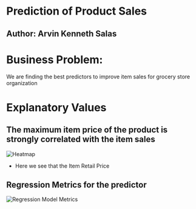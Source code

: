 # Prediction of Product Sales
## Author: Arvin Kenneth Salas
# Business Problem:
We are finding the best predictors to improve item sales for grocery store organization
# Explanatory Values

## The maximum item price of the product is strongly correlated with the item sales
![Heatmap](https://github.com/aksalas/Prediction-of-Product-Sales/assets/95392861/aa49e07a-dca4-4e81-809b-a080f38f4420)
- Here we see that the Item Retail Price
## Regression Metrics for the predictor
![Regression Model Metrics](https://github.com/aksalas/Prediction-of-Product-Sales/assets/95392861/9f06858f-d83b-4dd7-9be3-893fbc1f3c5e)
